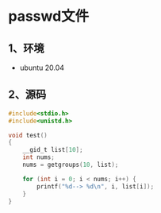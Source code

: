 # passwd文件



## 1、环境

- ubuntu 20.04



## 2、源码



```c
#include<stdio.h>
#include<unistd.h>

void test()
{
    __gid_t list[10];
    int nums;
    nums = getgroups(10, list);

    for (int i = 0; i < nums; i++) {
        printf("%d--> %d\n", i, list[i]);
    }
}

```



